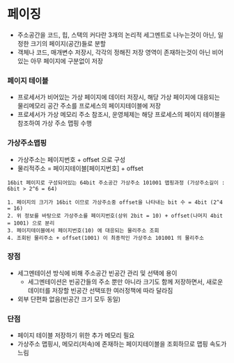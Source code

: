 # 페이징
* 주소공간을 코드, 힙, 스택의 커다란 3개의 논리적 세그멘트로 나누는것이 아닌, 일정한 크기의 페이지(공간)들로 분할
* 객체나 코드, 매개변수 저장시, 각각의 정해진 저장 영역이 존재하는것이 아닌 비어있는 아무 페이지에 구분없이 저장

### 페이지 테이블
* 프로세서가 비어있는 가상 페이지에 데이터 저장시, 해당 가상 페이지에 대응되는 물리메모리 공간 주소를 프로세스의 페이지테이블에 저장
* 프로세서가 가상 메모리 주소 참조시, 운영체제는 해당 프로세스의 페이지 테이블을 참조하여 가상 주소 맵핑 수행

### 가상주소맵핑
* 가상주소는 페이지번호 + offset 으로 구성
* 물리적주소 = 페이지테이블[페이지번호] + offset

```
16bit 페이지로 구성되어있는 64bit 주소공간 가상주소 101001 맵핑과정 (가상주소길이 : 6bit > 2^6 = 64)

1. 페이지의 크기가 16bit 이므로 가상주소중 offset을 나타내는 bit 수 = 4bit (2^4 = 16)
2. 위 정보를 바탕으로 가상주소를 페이지번호(상위 2bit = 10) + offset(나머지 4bit = 1001) 으로 분리
3. 페이지테이블에서 페이지번호(10) 에 대응되는 물리주소 조회
4. 조회된 물리주소 + offset(1001) 이 최종적인 가상주소 101001 의 물리주소
```

### 장점
* 세그멘테이션 방식에 비해 주소공간 빈공간 관리 및 선택에 용이
   * 세그멘테이션은 빈공간들의 주소 뿐만 아니라 크기도 함께 저장하면서, 새로운 데이터를 저장할 빈공간 선택또한 여러정책에 따라 달라짐
* 외부 단편화 없음(빈공간 크기 모두 동일)

### 단점
* 페이지 테이블 저장하기 위한 추가 메모리 필요
* 가상주소 맵핑시, 메모리(저속)에 존재하는 페이지테이블을 조회하므로 맵핑 속도가 느림